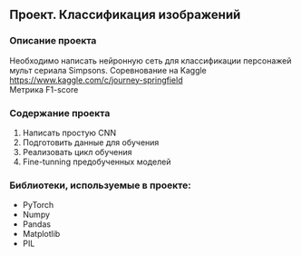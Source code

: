 ## Проект. Классификация изображений
### Описание проекта

Необходимо написать нейронную сеть для классификации персонажей мульт сериала Simpsons.
Соревнование на Kaggle https://www.kaggle.com/c/journey-springfield  
Метрика F1-score

### Содержание проекта 
1) Написать простую CNN
2) Подготовить данные для обучения
3) Реализовать цикл обучения
4) Fine-tunning предобученных моделей

### Библиотеки, используемые в проекте:
- PyTorch
- Numpy 
- Pandas
- Matplotlib
- PIL
